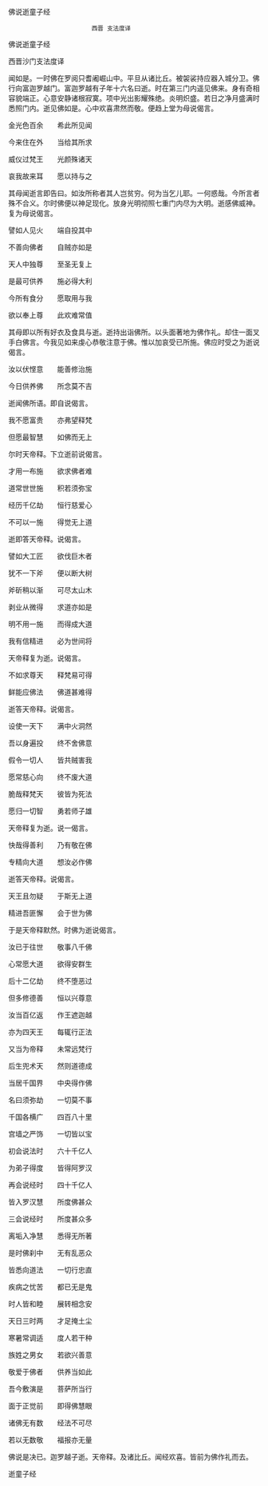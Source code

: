   佛说逝童子经  

                        　　西晋 支法度译  

佛说逝童子经  

西晋沙门支法度译  

闻如是。一时佛在罗阅只耆阇崛山中。平旦从诸比丘。被袈裟持应器入城分卫。佛行向富迦罗越门。富迦罗越有子年十六名曰逝。时在第三门内遥见佛来。身有奇相容貌端正。心意安静诸根寂寞。项中光出影耀殊绝。炎明炽盛。若日之净月盛满时悉照门内。逝见佛如是。心中欢喜肃然而敬。便趋上堂为母说偈言。  

金光色百余　　希此所见闻  

今来住在外　　当给其所求  

威仪过梵王　　光颜殊诸天  

哀我故来耳　　愿以持与之  

其母闻逝言即告曰。如汝所称者其人岂贫穷。何为当乞儿耶。一何惑哉。今所言者殊不合义。尔时佛便以神足现化。放身光明彻照七重门内尽为大明。逝感佛威神。复为母说偈言。  

譬如人见火　　端自投其中  

不善向佛者　　自贼亦如是  

天人中独尊　　至圣无复上  

是最可供养　　施必得大利  

今所有食分　　愿取用与我  

欲以奉上尊　　此欢难常值  

其母即以所有好衣及食具与逝。逝持出诣佛所。以头面著地为佛作礼。却住一面叉手白佛言。今我见如来虔心恭敬注意于佛。惟以加哀受已所施。佛应时受之为逝说偈言。  

汝以伏悭意　　能善修治施  

今日供养佛　　所念莫不吉  

逝闻佛所语。即自说偈言。  

我不愿富贵　　亦弗望释梵  

但愿最智慧　　如佛而无上  

尔时天帝释。下立逝前说偈言。  

才用一布施　　欲求佛者难  

道常世世施　　积若须弥宝  

经历千亿劫　　恒行慈爱心  

不可以一施　　得觉无上道  

逝即答天帝释。说偈言。  

譬如大工匠　　欲伐巨木者  

犹不一下斧　　便以断大树  

斧斫稍以渐　　可尽太山木  

剥业从微得　　求道亦如是  

明不用一施　　而得成大道  

我有信精进　　必为世间将  

天帝释复为逝。说偈言。  

不如求尊天　　释梵易可得  

鲜能应佛法　　佛道甚难得  

逝答天帝释。说偈言。  

设使一天下　　满中火洞然  

吾以身遍投　　终不舍佛意  

假令一切人　　皆共贼害我  

愿常慈心向　　终不废大道  

脆哉释梵天　　彼皆为死法  

愿归一切智　　勇若师子雄  

天帝释复为逝。说一偈言。  

快哉得善利　　乃有敬在佛  

专精向大道　　想汝必作佛  

逝答天帝释。说偈言。  

天王且勿疑　　于斯无上道  

精进吾匪懈　　会于世为佛  

于是天帝释默然。时佛为逝说偈言。  

汝已于往世　　敬事八千佛  

心常愿大道　　欲得安群生  

后十二亿劫　　终不堕恶过  

但多修德善　　恒以兴尊意  

汝当百亿返　　作王遮迦越  

亦为四天王　　每辄行正法  

又当为帝释　　未常远梵行  

后生兜术天　　然则道德成  

当居千国界　　中央得作佛  

名曰须弥劫　　一切莫不事  

千国各横广　　四百八十里  

宫墙之严饰　　一切皆以宝  

初会说法时　　六十千亿人  

为弟子得度　　皆得阿罗汉  

再会说经时　　四十千亿人  

皆入罗汉慧　　所度佛甚众  

三会说经时　　所度甚众多  

离垢入净慧　　悉得无所著  

是时佛刹中　　无有乱恶众  

皆悉向道法　　一切行忠直  

疾病之忧苦　　都已无是鬼  

时人皆和睦　　展转相念安  

天日三时两　　才足掩土尘  

寒暑常调适　　度人若干种  

族姓之男女　　若欲兴善意  

敬爱于佛者　　供养当如此  

吾今敷演是　　菩萨所当行  

面于正觉前　　即得佛慧眼  

诸佛无有数　　经法不可尽  

若以无数敬　　福报亦无量  

佛说是决已。迦罗越子逝。天帝释。及诸比丘。闻经欢喜。皆前为佛作礼而去。  

逝童子经  
